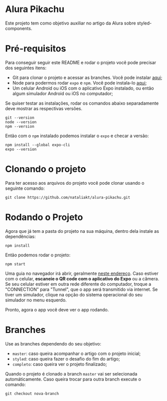 # Alura Pikachu

Este projeto tem como objetivo auxiliar no artigo da Alura sobre styled-components.

# Pré-requisitos

Para conseguir seguir este README e rodar o projeto você pode precisar dos seguintes itens:
- Git para clonar o projeto e acessar as branches. Você pode instalar [aqui](https://git-scm.com/downloads);
- Node para podermos rodar `expo` e `npm`. Você pode instala-lo [aqui](https://nodejs.org/en/);
- Um celular Android ou iOS com o aplicativo Expo instalado, ou então algum simulador Android ou iOS no computador;

Se quiser testar as instalações, rodar os comandos abaixo separadamente deve mostrar as respectivas versões.

```
git --version
node --version
npm --version
```

Então com o `npm` instalado podemos instalar o `expo` e checar a versão:
```
npm install --global expo-cli
expo --version
```

# Clonando o projeto

Para ter acesso aos arquivos do projeto você pode clonar usando o seguinte comando:

```
git clone https://github.com/nataliakt/alura-pikachu.git
```

# Rodando o Projeto

Agora que já tem a pasta do projeto na sua máquina, dentro dela instale as dependências:
```
npm install
```

Então podemos rodar o projeto:
```
npm start
```

Uma guia no navegador irá abrir, geralmente [neste endereço](http://localhost:19002/).
Caso estiver com o celular, **escaneie o QR code com o aplicativo do Expo** ou a câmera.
Se seu celular estiver em outra rede diferente do computador, troque a "CONNECTION" para "Tunnel", que o app será transmitido via internet.
Se tiver um simulador, clique na opção do sistema operacional do seu simulador no menu esquerdo.

Pronto, agora o app você deve ver o app rodando.

# Branches

Use as branches dependendo do seu objetivo:
- `master`: caso queira acompanhar o artigo com o projeto inicial;
- `styled`: caso queira fazer o desafio do fim do artigo;
- `completo`: caso queira ver o projeto finalizado;

Quando o projeto é clonado a branch `master` vai ser selecionada automáticamente.
Caso queira trocar para outra branch execute o comando:

```
git checkout nova-branch
```
